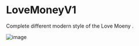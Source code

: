 # LoveMoneyV1

 Complete different modern style of the Love Moeny .
 
 ![image](https://user-images.githubusercontent.com/45262345/121743504-5cf29000-caf9-11eb-905a-54d3106956a1.png)

